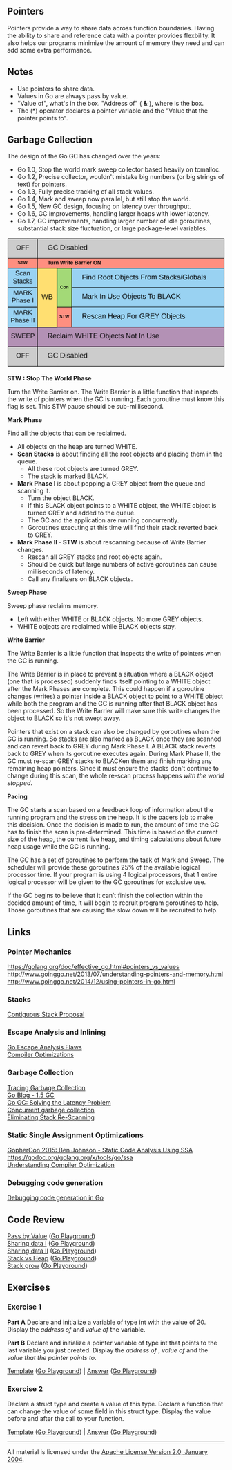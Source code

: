 ## Pointers

Pointers provide a way to share data across function boundaries. Having the ability to share and reference data with a pointer provides flexbility. It also helps our programs minimize the amount of memory they need and can add some extra performance.

## Notes

* Use pointers to share data.
* Values in Go are always pass by value.
* "Value of", what's in the box. "Address of" ( **&** ), where is the box.
* The (*) operator declares a pointer variable and the "Value that the pointer points to".

## Garbage Collection

The design of the Go GC has changed over the years:
* Go 1.0, Stop the world mark sweep collector based heavily on tcmalloc.
* Go 1.2, Precise collector, wouldn't mistake big numbers (or big strings of text) for pointers.
* Go 1.3, Fully precise tracking of all stack values.
* Go 1.4, Mark and sweep now parallel, but still stop the world.
* Go 1.5, New GC design, focusing on latency over throughput.
* Go 1.6, GC improvements, handling larger heaps with lower latency.
* Go 1.7, GC improvements, handling larger number of idle goroutines, substantial stack size fluctuation, or large package-level variables.

![figure1](GC_Algorithm.png?v=2)

**STW : Stop The World Phase**

Turn the Write Barrier on. The Write Barrier is a little function that inspects the write of pointers when the GC is running. Each goroutine must know this flag is set. This STW pause should be sub-millisecond.

**Mark Phase**

Find all the objects that can be reclaimed.

* All objects on the heap are turned WHITE.
* **Scan Stacks** is about finding all the root objects and placing them in the queue.
    * All these root objects are turned GREY.
    * The stack is marked BLACK.
* **Mark Phase I** is about popping a GREY object from the queue and scanning it.
    * Turn the object BLACK.
    * If this BLACK object points to a WHITE object, the WHITE object is turned GREY and added to the queue.
    * The GC and the application are running concurrently.
    * Goroutines executing at this time will find their stack reverted back to GREY.
* **Mark Phase II - STW** is about rescanning because of Write Barrier changes.
    * Rescan all GREY stacks and root objects again.
    * Should be quick but large numbers of active goroutines can cause milliseconds of latency. 
    * Call any finalizers on BLACK objects.

**Sweep Phase**

Sweep phase reclaims memory.

* Left with either WHITE or BLACK objects. No more GREY objects.
* WHITE objects are reclaimed while BLACK objects stay.

**Write Barrier**

The Write Barrier is a little function that inspects the write of pointers when the GC is running.

The Write Barrier is in place to prevent a situation where a BLACK object (one that is processed) suddenly finds itself pointing to a WHITE object after the Mark Phases are complete. This could happen if a goroutine changes (writes) a pointer inside a BLACK object to point to a WHITE object while both the program and the GC is running after that BLACK object has been processed. So the Write Barrier will make sure this write changes the object to BLACK so it's not swept away.

Pointers that exist on a stack can also be changed by goroutines when the GC is running. So stacks are also marked as BLACK once they are scanned and can revert back to GREY during Mark Phase I. A BLACK stack reverts back to GREY when its goroutine executes again. During Mark Phase II, the GC must re-scan GREY stacks to BLACKen them and finish marking any remaining heap pointers. Since it must ensure the stacks don't continue to change during this scan, the whole re-scan process happens *with the world stopped*.

**Pacing**

The GC starts a scan based on a feedback loop of information about the running program and the stress on the heap. It is the pacers job to make this decision. Once the decision is made to run, the amount of time the GC has to finish the scan is pre-determined. This time is based on the current size of the heap, the current live heap, and timing calculations about future heap usage while the GC is running.

The GC has a set of goroutines to perform the task of Mark and Sweep. The scheduler will provide these goroutines 25% of the available logical processor time. If your program is using 4 logical processors, that 1 entire logical processor will be given to the GC goroutines for exclusive use.

If the GC begins to believe that it can’t finish the collection within the decided amount of time, it will begin to recruit program goroutines to help. Those goroutines that are causing the slow down will be recruited to help.

## Links

### Pointer Mechanics

https://golang.org/doc/effective_go.html#pointers_vs_values  
http://www.goinggo.net/2013/07/understanding-pointers-and-memory.html  
http://www.goinggo.net/2014/12/using-pointers-in-go.html

### Stacks

[Contiguous Stack Proposal](https://docs.google.com/document/d/1wAaf1rYoM4S4gtnPh0zOlGzWtrZFQ5suE8qr2sD8uWQ/pub)

### Escape Analysis and Inlining

[Go Escape Analysis Flaws](https://docs.google.com/document/d/1CxgUBPlx9iJzkz9JWkb6tIpTe5q32QDmz8l0BouG0Cw)  
[Compiler Optimizations](https://github.com/golang/go/wiki/CompilerOptimizations)

### Garbage Collection

[Tracing Garbage Collection](https://en.wikipedia.org/wiki/Tracing_garbage_collection)  
[Go Blog - 1.5 GC](https://blog.golang.org/go15gc)  
[Go GC: Solving the Latency Problem](https://www.youtube.com/watch?v=aiv1JOfMjm0&index=16&list=PL2ntRZ1ySWBf-_z-gHCOR2N156Nw930Hm)  
[Concurrent garbage collection](http://rubinius.com/2013/06/22/concurrent-garbage-collection)  
[Eliminating Stack Re-Scanning](https://groups.google.com/forum/m/#!topic/golang-codereviews/O8OoHFzBQc4)

### Static Single Assignment Optimizations

[GopherCon 2015: Ben Johnson - Static Code Analysis Using SSA](https://www.youtube.com/watch?v=D2-gaMvWfQY)  
https://godoc.org/golang.org/x/tools/go/ssa  
[Understanding Compiler Optimization](https://www.youtube.com/watch?v=FnGCDLhaxKU)

### Debugging code generation

[Debugging code generation in Go](http://golang.rakyll.org/codegen/)

## Code Review

[Pass by Value](example1/example1.go) ([Go Playground](https://play.golang.org/p/qnCX0kVwRH))  
[Sharing data I](example2/example2.go) ([Go Playground](https://play.golang.org/p/6GUcA7-x3j))  
[Sharing data II](example3/example3.go) ([Go Playground](https://play.golang.org/p/KRKrUCcTYe))  
[Stack vs Heap](example4/example4.go) ([Go Playground](https://play.golang.org/p/qBUjYozz6q))  
[Stack grow](example5/example5.go) ([Go Playground](https://play.golang.org/p/tpDOwBCvqW))  

## Exercises

### Exercise 1

**Part A** Declare and initialize a variable of type int with the value of 20. Display the _address of_ and _value of_ the variable.

**Part B** Declare and initialize a pointer variable of type int that points to the last variable you just created. Display the _address of_ , _value of_ and the _value that the pointer points to_.

[Template](exercises/template1/template1.go) ([Go Playground](https://play.golang.org/p/ZiVZzVkMqk)) |
[Answer](exercises/exercise1/exercise1.go) ([Go Playground](https://play.golang.org/p/ARXt9Ddawc))

### Exercise 2

Declare a struct type and create a value of this type. Declare a function that can change the value of some field in this struct type. Display the value before and after the call to your function.

[Template](exercises/template2/template2.go) ([Go Playground](http://play.golang.org/p/qT4JMQDzpD)) |
[Answer](exercises/exercise2/exercise2.go) ([Go Playground](http://play.golang.org/p/DS8DZnEg6i))
___
All material is licensed under the [Apache License Version 2.0, January 2004](http://www.apache.org/licenses/LICENSE-2.0).
